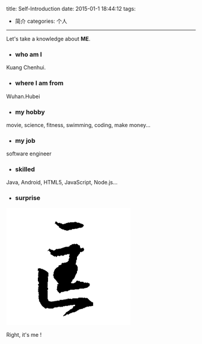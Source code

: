 
title: Self-Introduction
date: 2015-01-1 18:44:12
tags:
- 简介
categories: 个人
---

Let's take a knowledge about **ME**.

- ### who am I
Kuang Chenhui.

- ### where I am from
Wuhan.Hubei

- ### my hobby
movie, science, fitness, swimming, coding, make money...

- ### my job
software engineer

- ### skilled
Java, Android, HTML5, JavaScript, Node.js...

- ### surprise

![me](/imgs/kuang.png)

Right, it's me !